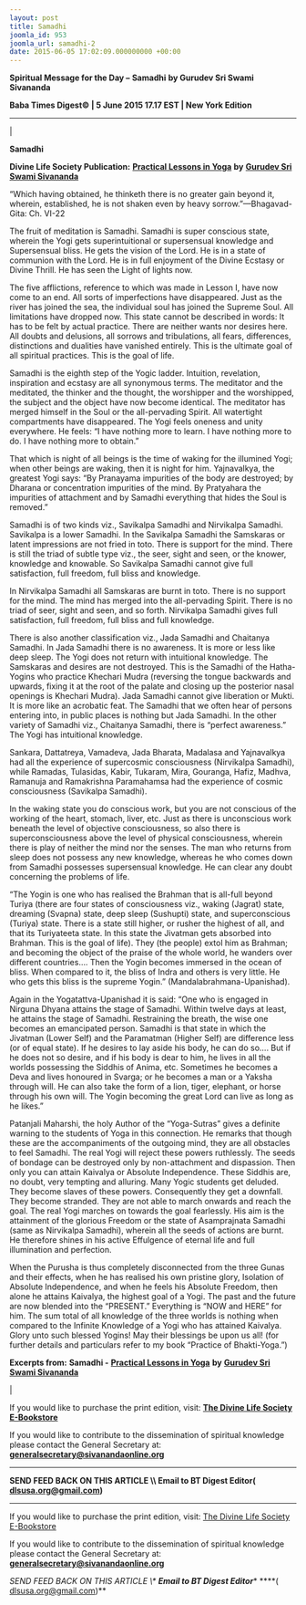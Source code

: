 ```yaml
---
layout: post
title: Samadhi
joomla_id: 953
joomla_url: samadhi-2
date: 2015-06-05 17:02:09.000000000 +00:00
---
```

  

















































**Spiritual Message for the Day –**  **Samadhi**  **by Gurudev Sri Swami Sivananda**

**Baba Times Digest© | 5 June 2015 17.17 EST | New York Edition**

* * *

| 

**Samadhi**

**Divine Life Society Publication:** [**Practical Lessons in Yoga**](http://www.dlshq.org/download/practical.htm#_VPID_14) **by** [**Gurudev Sri Swami Sivananda**](http://www.dlshq.org/saints/siva.htm)

“Which having obtained, he thinketh there is no greater gain beyond it, wherein, established, he is not shaken even by heavy sorrow.”—Bhagavad-Gita: Ch. VI-22

The fruit of meditation is Samadhi. Samadhi is super conscious state, wherein the Yogi gets superintuitional or supersensual knowledge and Supersensual bliss. He gets the vision of the Lord. He is in a state of communion with the Lord. He is in full enjoyment of the Divine Ecstasy or Divine Thrill. He has seen the Light of lights now.

The five afflictions, reference to which was made in Lesson I, have now come to an end. All sorts of imperfections have disappeared. Just as the river has joined the sea, the individual soul has joined the Supreme Soul. All limitations have dropped now. This state cannot be described in words: It has to be felt by actual practice. There are neither wants nor desires here. All doubts and delusions, all sorrows and tribulations, all fears, differences, distinctions and dualities have vanished entirely. This is the ultimate goal of all spiritual practices. This is the goal of life.

Samadhi is the eighth step of the Yogic ladder. Intuition, revelation, inspiration and ecstasy are all synonymous terms. The meditator and the meditated, the thinker and the thought, the worshipper and the worshipped, the subject and the object have now become identical. The meditator has merged himself in the Soul or the all-pervading Spirit. All watertight compartments have disappeared. The Yogi feels oneness and unity everywhere. He feels: “I have nothing more to learn. I have nothing more to do. I have nothing more to obtain.”

That which is night of all beings is the time of waking for the illumined Yogi; when other beings are waking, then it is night for him. Yajnavalkya, the greatest Yogi says: “By Pranayama impurities of the body are destroyed; by Dharana or concentration impurities of the mind. By Pratyahara the impurities of attachment and by Samadhi everything that hides the Soul is removed.”

Samadhi is of two kinds viz., Savikalpa Samadhi and Nirvikalpa Samadhi. Savikalpa is a lower Samadhi. In the Savikalpa Samadhi the Samskaras or latent impressions are not fried in toto. There is support for the mind. There is still the triad of subtle type viz., the seer, sight and seen, or the knower, knowledge and knowable. So Savikalpa Samadhi cannot give full satisfaction, full freedom, full bliss and knowledge.

In Nirvikalpa Samadhi all Samskaras are burnt in toto. There is no support for the mind. The mind has merged into the all-pervading Spirit. There is no triad of seer, sight and seen, and so forth. Nirvikalpa Samadhi gives full satisfaction, full freedom, full bliss and full knowledge.

There is also another classification viz., Jada Samadhi and Chaitanya Samadhi. In Jada Samadhi there is no awareness. It is more or less like deep sleep. The Yogi does not return with intuitional knowledge. The Samskaras and desires are not destroyed. This is the Samadhi of the Hatha-Yogins who practice Khechari Mudra (reversing the tongue backwards and upwards, fixing it at the root of the palate and closing up the posterior nasal openings is Khechari Mudra). Jada Samadhi cannot give liberation or Mukti. It is more like an acrobatic feat. The Samadhi that we often hear of persons entering into, in public places is nothing but Jada Samadhi. In the other variety of Samadhi viz., Chaitanya Samadhi, there is “perfect awareness.” The Yogi has intuitional knowledge.

Sankara, Dattatreya, Vamadeva, Jada Bharata, Madalasa and Yajnavalkya had all the experience of supercosmic consciousness (Nirvikalpa Samadhi), while Ramadas, Tulasidas, Kabir, Tukaram, Mira, Gouranga, Hafiz, Madhva, Ramanuja and Ramakrishna Paramahamsa had the experience of cosmic consciousness (Savikalpa Samadhi).

In the waking state you do conscious work, but you are not conscious of the working of the heart, stomach, liver, etc. Just as there is unconscious work beneath the level of objective consciousness, so also there is superconsciousness above the level of physical consciousness, wherein there is play of neither the mind nor the senses. The man who returns from sleep does not possess any new knowledge, whereas he who comes down from Samadhi possesses supersensual knowledge. He can clear any doubt concerning the problems of life.

“The Yogin is one who has realised the Brahman that is all-full beyond Turiya (there are four states of consciousness viz., waking (Jagrat) state, dreaming (Svapna) state, deep sleep (Sushupti) state, and superconscious (Turiya) state. There is a state still higher, or rusher the highest of all, and that its Turiyateeta state. In this state the Jivatman gets absorbed into Brahman. This is the goal of life). They (the people) extol him as Brahman; and becoming the object of the praise of the whole world, he wanders over different countries.... Then the Yogin becomes immersed in the ocean of bliss. When compared to it, the bliss of Indra and others is very little. He who gets this bliss is the supreme Yogin.” (Mandalabrahmana-Upanishad).

Again in the Yogatattva-Upanishad it is said: “One who is engaged in Nirguna Dhyana attains the stage of Samadhi. Within twelve days at least, he attains the stage of Samadhi. Restraining the breath, the wise one becomes an emancipated person. Samadhi is that state in which the Jivatman (Lower Self) and the Paramatman (Higher Self) are difference less (or of equal state). If he desires to lay aside his body, he can do so.... But if he does not so desire, and if his body is dear to him, he lives in all the worlds possessing the Siddhis of Anima, etc. Sometimes he becomes a Deva and lives honoured in Svarga; or he becomes a man or a Yaksha through will. He can also take the form of a lion, tiger, elephant, or horse through his own will. The Yogin becoming the great Lord can live as long as he likes.”

Patanjali Maharshi, the holy Author of the “Yoga-Sutras” gives a definite warning to the students of Yoga in this connection. He remarks that though these are the accompaniments of the outgoing mind, they are all obstacles to feel Samadhi. The real Yogi will reject these powers ruthlessly. The seeds of bondage can be destroyed only by non-attachment and dispassion. Then only you can attain Kaivalya or Absolute Independence. These Siddhis are, no doubt, very tempting and alluring. Many Yogic students get deluded. They become slaves of these powers. Consequently they get a downfall. They become stranded. They are not able to march onwards and reach the goal. The real Yogi marches on towards the goal fearlessly. His aim is the attainment of the glorious Freedom or the state of Asamprajnata Samadhi (same as Nirvikalpa Samadhi), wherein all the seeds of actions are burnt. He therefore shines in his active Effulgence of eternal life and full illumination and perfection.

When the Purusha is thus completely disconnected from the three Gunas and their effects, when he has realised his own pristine glory, Isolation of Absolute Independence, and when he feels his Absolute Freedom, then alone he attains Kaivalya, the highest goal of a Yogi. The past and the future are now blended into the “PRESENT.” Everything is “NOW and HERE” for him. The sum total of all knowledge of the three worlds is nothing when compared to the Infinite Knowledge of a Yogi who has attained Kaivalya. Glory unto such blessed Yogins! May their blessings be upon us all! (for further details and particulars refer to my book “Practice of Bhakti-Yoga.”)



**Excerpts from:**  **Samadhi -** [**Practical Lessons in Yoga**](http://www.dlshq.org/download/practical.htm#_VPID_14) **by** [**Gurudev Sri Swami Sivananda**](http://www.dlshq.org/saints/siva.htm)

 |

If you would like to purchase the print edition, visit: **[The Divine Life Society E-Bookstore](http://www.dlshq.org/download/download.htm)**

If you would like to contribute to the dissemination of spiritual knowledge please contact the General Secretary at: [](mailto:%20%3Cscript%20type=%27text/javascript%27%3E%20%3C%21--%20var%20prefix%20=%20%27ma%27%20+%20%27il%27%20+%20%27to%27;%20var%20path%20=%20%27hr%27%20+%20%27ef%27%20+%20%27=%27;%20var%20addy57016%20=%20%27generalsecretary%27%20+%20%27@%27;%20addy57016%20=%20addy57016%20+%20%27sivanandaonline%27%20+%20%27.%27%20+%20%27org%27;%20document.write%28%27%3Ca%20%27%20+%20path%20+%20%27%5C%27%27%20+%20prefix%20+%20%27:%27%20+%20addy57016%20+%20%27%5C%27%3E%27%29;%20document.write%28addy57016%29;%20document.write%28%27%3C%5C/a%3E%27%29;%20//--%3E%5Cn%20%3C/script%3E%3Cscript%20type=%27text/javascript%27%3E%20%3C%21--%20document.write%28%27%3Cspan%20style=%5C%27display:%20none;%5C%27%3E%27%29;%20//--%3E%20%3C/script%3EThis%20email%20address%20is%20being%20protected%20from%20spambots.%20You%20need%20JavaScript%20enabled%20to%20view%20it.%20%3Cscript%20type=%27text/javascript%27%3E%20%3C%21--%20document.write%28%27%3C/%27%29;%20document.write%28%27span%3E%27%29;%20//--%3E%20%3C/script%3E?subject=Contribution%20to%20Dissemination%20of%20Spiritual%20Knowledge) **generalsecretary@sivanandaonline.org**

****

**SEND FEED BACK ON THIS ARTICLE \\\ Email to BT Digest Editor[](mailto:%20%3Cscript%20type=%27text/javascript%27%3E%20%3C%21--%20var%20prefix%20=%20%27ma%27%20+%20%27il%27%20+%20%27to%27;%20var%20path%20=%20%27hr%27%20+%20%27ef%27%20+%20%27=%27;%20var%20addy72654%20=%20%27dlsusa.org%27%20+%20%27@%27;%20addy72654%20=%20addy72654%20+%20%27gmail%27%20+%20%27.%27%20+%20%27com%27;%20document.write%28%27%3Ca%20%27%20+%20path%20+%20%27%5C%27%27%20+%20prefix%20+%20%27:%27%20+%20addy72654%20+%20%27%5C%27%3E%27%29;%20document.write%28addy72654%29;%20document.write%28%27%3C%5C/a%3E%27%29;%20//--%3E%5Cn%20%3C/script%3E%3Cscript%20type=%27text/javascript%27%3E%20%3C%21--%20document.write%28%27%3Cspan%20style=%5C%27display:%20none;%5C%27%3E%27%29;%20//--%3E%20%3C/script%3EThis%20email%20address%20is%20being%20protected%20from%20spambots.%20You%20need%20JavaScript%20enabled%20to%20view%20it.%20%3Cscript%20type=%27text/javascript%27%3E%20%3C%21--%20document.write%28%27%3C/%27%29;%20document.write%28%27span%3E%27%29;%20//--%3E%20%3C/script%3E?subject=DLS%20Posts)( [dlsusa.org@gmail.com](mailto:dlsusa.org@gmail.com))**



* * *



  

If you would like to purchase the print edition, visit: [The Divine Life Society E-Bookstore](http://www.dlshq.org/download/download.htm)

If you would like to contribute to the dissemination of spiritual knowledge please contact the General Secretary at: **[generalsecretary@sivanandaonline.org](mailto:generalsecretary@sivanandaonline.org)**

**SEND FEED BACK ON THIS ARTICLE \\\**  **Email to BT Digest Editor**** [](mailto:%20%3Cscript%20type=%27text/javascript%27%3E%20%3C%21--%20var%20prefix%20=%20%27ma%27%20+%20%27il%27%20+%20%27to%27;%20var%20path%20=%20%27hr%27%20+%20%27ef%27%20+%20%27=%27;%20var%20addy72654%20=%20%27dlsusa.org%27%20+%20%27@%27;%20addy72654%20=%20addy72654%20+%20%27gmail%27%20+%20%27.%27%20+%20%27com%27;%20document.write%28%27%3Ca%20%27%20+%20path%20+%20%27%5C%27%27%20+%20prefix%20+%20%27:%27%20+%20addy72654%20+%20%27%5C%27%3E%27%29;%20document.write%28addy72654%29;%20document.write%28%27%3C%5C/a%3E%27%29;%20//--%3E%5Cn%20%3C/script%3E%3Cscript%20type=%27text/javascript%27%3E%20%3C%21--%20document.write%28%27%3Cspan%20style=%5C%27display:%20none;%5C%27%3E%27%29;%20//--%3E%20%3C/script%3EThis%20email%20address%20is%20being%20protected%20from%20spambots.%20You%20need%20JavaScript%20enabled%20to%20view%20it.%20%3Cscript%20type=%27text/javascript%27%3E%20%3C%21--%20document.write%28%27%3C/%27%29;%20document.write%28%27span%3E%27%29;%20//--%3E%20%3C/script%3E?subject=DLS%20Posts)****( [dlsusa.org@gmail.com](mailto:dlsusa.org@gmail.com))**  
